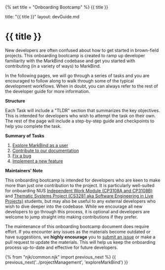 {% set title = "Onboarding Bootcamp" %}
<span id="title" class="d-none">{{ title }}</span>

<frontmatter>
  title: "{{ title }}"
  layout: devGuide.md
</frontmatter>

# {{ title }}

<div class="lead">

New developers are often confused about how to get started in brown-field projects. This onboarding bootcamp is created to ramp up developer familiarity with the MarkBind codebase and get you started with contributing (in a variety of ways) to MarkBind.

</div>

In the following pages, we will go through a series of tasks and you are encouraged to follow along to walk through some of the typical development workflows. When in doubt, you can always refer to the rest of the developer guide for more information.

**Structure**

Each Task will include a "TLDR" section that summarizes the key objectives. This is intended for developers who wish to attempt the task on their own. The rest of the page will include a step-by-step guide and checkpoints
to help you complete the task.

**Summary of Tasks**

1. [Explore MarkBind as a user](exploreMarkBind.md)
1. [Contribute to our documentation](contributeToDocs.md)
1. [Fix a bug](fixABug.md)
1. [Implement a new feature](implementAFeature.md)

**Maintainers' Note**

This onboarding bootcamp is intended for developers who are keen to make more than just one contribution to the project. It is particularly well-suited for onboarding NUS [Independent Work Module (CP3108A and CP3108B)](https://nus-oss.github.io/pages/iwm.html) and [Thematic Systems Project (CS3281 aka Software Engineering in Live Projects)](https://nus-cs3281.github.io/website/admin/callForApplications.html) students, but may also be useful to any external developers who wish to dive deeper into the codebase. While we encourage all new developers to go through this process, it is optional and developers are welcome to jump straight into making contributions if they prefer.

The maintenance of this onboarding bootcamp document does require effort. If you encounter any issues as the materials become outdated or have suggestions, we **highly encourage** you to [submit an issue](https://github.com/MarkBind/markbind/issues/new/choose) or make a pull request to update the materials. This will help us keep the onboarding process up-to-date and effective for future developers.


{% from "njk/common.njk" import previous_next %}
{{ previous_next('../projectManagement', 'exploreMarkBind') }}
